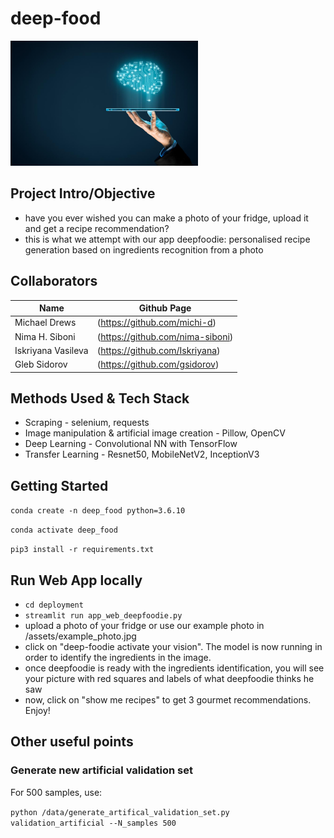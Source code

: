 # deep-food

<img src="https://github.com/Iskriyana/deep-food/blob/master/assets/deep_food.jpg" width=300/>

## Project Intro/Objective
* have you ever wished you can make a photo of your fridge, upload it and get a recipe recommendation?
* this is what we attempt with our app deepfoodie: personalised recipe generation based on ingredients recognition from a photo

## Collaborators
|Name               |  Github Page                    |  
|-------------------|---------------------------------|
|Michael Drews      | (https://github.com/michi-d)    |
|Nima H. Siboni     | (https://github.com/nima-siboni)|
|Iskriyana Vasileva | (https://github.com/Iskriyana)  |
|Gleb Sidorov       | (https://github.com/gsidorov)   |

## Methods Used & Tech Stack 
* Scraping - selenium, requests
* Image manipulation & artificial image creation - Pillow, OpenCV
* Deep Learning - Convolutional NN with TensorFlow
* Transfer Learning - Resnet50, MobileNetV2, InceptionV3 

## Getting Started

`conda create -n deep_food python=3.6.10`

`conda activate deep_food`

`pip3 install -r requirements.txt`

## Run Web App locally
* `cd deployment`
* `streamlit run app_web_deepfoodie.py`
* upload a photo of your fridge or use our example photo in /assets/example_photo.jpg
* click on "deep-foodie activate your vision". The model is now running in order to identify the ingredients in the image.
* once deepfoodie is ready with the ingredients identification, you will see your picture with red squares and labels of what deepfoodie thinks he saw
* now, click on "show me recipes" to get 3 gourmet recommendations. Enjoy!


## Other useful points

### Generate new artificial validation set
For 500 samples, use:

`python /data/generate_artifical_validation_set.py validation_artificial --N_samples 500`

